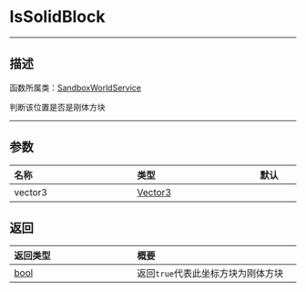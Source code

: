 # IsSolidBlock
-----------------------------------------------------------------------------------------
## 描述

函数所属类：[SandboxWorldService](/Api/Class/GamePlay/SandboxWorldService.md)

判断该位置是否是刚体方块

-----------------------------------------------------------------------------------------
## 参数

|<div style="width:200px">**名称**</div>|<div style="width:200px">**类型**</div>|<div style="width:200px">**默认**</div>|<div style="width:345px">**描述**</div>|
|:--------------------|:--------------------|:--------------------|:--------------------|
|vector3|[Vector3](/Api/DataType/Vector3.md)||射线发射起始点，方块坐标|


## 返回

|<div style="width:200px">**返回类型**</div>|<div style="width:800px">**概要**</div>|
|:---|:---|
|[bool](/Api/DataType/bool.md)|返回`true`代表此坐标方块为刚体方块|